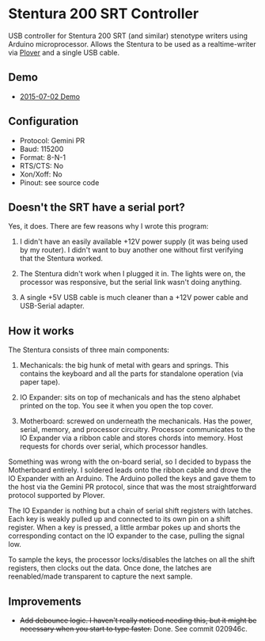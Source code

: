 # Stentura 200 SRT Controller

USB controller for Stentura 200 SRT (and similar) stenotype writers using Arduino microprocessor. Allows the Stentura to be used as a realtime-writer via [Plover](http://stenoknight.com/wiki/Main_Page) and a single USB cable.

## Demo
- [2015-07-02 Demo](https://youtu.be/ccxri4A-SbM)

## Configuration
- Protocol: Gemini PR
- Baud: 115200
- Format: 8-N-1
- RTS/CTS: No
- Xon/Xoff: No
- Pinout: see source code

## Doesn't the SRT have a serial port?

Yes, it does. There are few reasons why I wrote this program:

1. I didn't have an easily available +12V power supply (it was being used by my router). I didn't want to buy another one without first verifying that the Stentura worked.

2. The Stentura didn't work when I plugged it in. The lights were on, the processor was responsive, but the serial link wasn't doing anything.

3. A single +5V USB cable is much cleaner than a +12V power cable and USB-Serial adapter.

## How it works

The Stentura consists of three main components:

1. Mechanicals: the big hunk of metal with gears and springs. This contains the keyboard and all the parts for standalone operation (via paper tape).

2. IO Expander: sits on top of mechanicals and has the steno alphabet printed on the top. You see it when you open the top cover.

3. Motherboard: screwed on underneath the mechanicals. Has the power, serial, memory, and processor circuitry. Processor communicates to the IO Expander via a ribbon cable and stores chords into memory. Host requests for chords over serial, which processor handles.

Something was wrong with the on-board serial, so I decided to bypass the Motherboard entirely. I soldered leads onto the ribbon cable and drove the IO Expander with an Arduino. The Arduino polled the keys and gave them to the host via the Gemini PR protocol, since that was the most straightforward protocol supported by Plover.

The IO Expander is nothing but a chain of serial shift registers with latches. Each key is weakly pulled up and connected to its own pin on a shift register. When a key is pressed, a little armbar pokes up and shorts the corresponding contact on the IO expander to the case, pulling the signal low.

To sample the keys, the processor locks/disables the latches on all the shift registers, then clocks out the data. Once done, the latches are reenabled/made transparent to capture the next sample.

## Improvements

- <s>Add debounce logic. I haven't really noticed needing this, but it might be necessary when you start to type faster.</s> Done. See commit 020946c.
